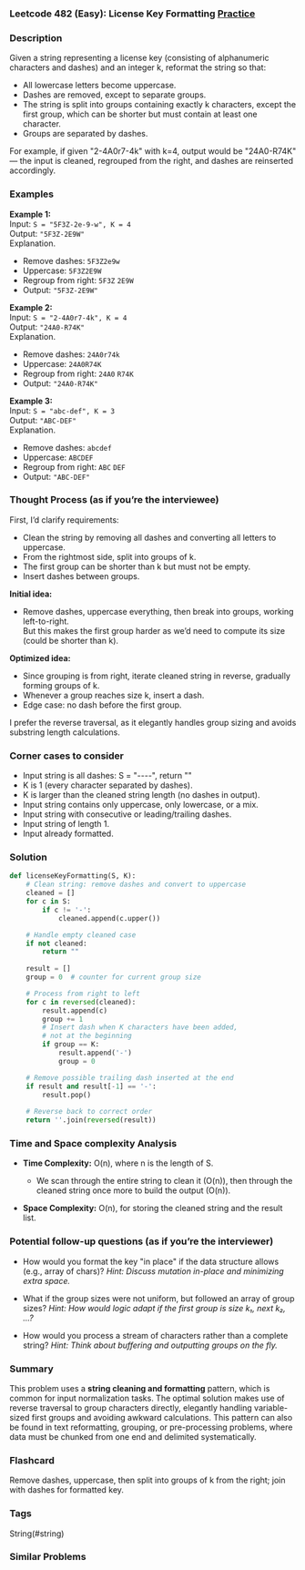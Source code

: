### Leetcode 482 (Easy): License Key Formatting [Practice](https://leetcode.com/problems/license-key-formatting)

### Description  
Given a string representing a license key (consisting of alphanumeric characters and dashes) and an integer k, reformat the string so that:
- All lowercase letters become uppercase.
- Dashes are removed, except to separate groups.
- The string is split into groups containing exactly k characters, except the first group, which can be shorter but must contain at least one character.
- Groups are separated by dashes.

For example, if given "2-4A0r7-4k" with k=4, output would be "24A0-R74K" — the input is cleaned, regrouped from the right, and dashes are reinserted accordingly.

### Examples  

**Example 1:**  
Input: `S = "5F3Z-2e-9-w", K = 4`  
Output: `"5F3Z-2E9W"`  
Explanation.  
- Remove dashes: `5F3Z2e9w`  
- Uppercase: `5F3Z2E9W`  
- Regroup from right: `5F3Z` `2E9W`  
- Output: `"5F3Z-2E9W"`

**Example 2:**  
Input: `S = "2-4A0r7-4k", K = 4`  
Output: `"24A0-R74K"`  
Explanation.  
- Remove dashes: `24A0r74k`  
- Uppercase: `24A0R74K`  
- Regroup from right: `24A0` `R74K`  
- Output: `"24A0-R74K"`

**Example 3:**  
Input: `S = "abc-def", K = 3`  
Output: `"ABC-DEF"`  
Explanation.  
- Remove dashes: `abcdef`  
- Uppercase: `ABCDEF`  
- Regroup from right: `ABC` `DEF`  
- Output: `"ABC-DEF"`

### Thought Process (as if you’re the interviewee)  
First, I’d clarify requirements:  
- Clean the string by removing all dashes and converting all letters to uppercase.
- From the rightmost side, split into groups of k.
- The first group can be shorter than k but must not be empty.
- Insert dashes between groups.

**Initial idea:**  
- Remove dashes, uppercase everything, then break into groups, working left-to-right.  
But this makes the first group harder as we’d need to compute its size (could be shorter than k).

**Optimized idea:**  
- Since grouping is from right, iterate cleaned string in reverse, gradually forming groups of k.  
- Whenever a group reaches size k, insert a dash.  
- Edge case: no dash before the first group.

I prefer the reverse traversal, as it elegantly handles group sizing and avoids substring length calculations.

### Corner cases to consider  
- Input string is all dashes: S = "----", return ""
- K is 1 (every character separated by dashes).
- K is larger than the cleaned string length (no dashes in output).
- Input string contains only uppercase, only lowercase, or a mix.
- Input string with consecutive or leading/trailing dashes.
- Input string of length 1.
- Input already formatted.

### Solution

```python
def licenseKeyFormatting(S, K):
    # Clean string: remove dashes and convert to uppercase
    cleaned = []
    for c in S:
        if c != '-':
            cleaned.append(c.upper())

    # Handle empty cleaned case
    if not cleaned:
        return ""
    
    result = []
    group = 0  # counter for current group size

    # Process from right to left
    for c in reversed(cleaned):
        result.append(c)
        group += 1
        # Insert dash when K characters have been added,
        # not at the beginning
        if group == K:
            result.append('-')
            group = 0

    # Remove possible trailing dash inserted at the end
    if result and result[-1] == '-':
        result.pop()
    
    # Reverse back to correct order
    return ''.join(reversed(result))
```

### Time and Space complexity Analysis  

- **Time Complexity:** O(n), where n is the length of S.  
  - We scan through the entire string to clean it (O(n)), then through the cleaned string once more to build the output (O(n)).

- **Space Complexity:** O(n), for storing the cleaned string and the result list.

### Potential follow-up questions (as if you’re the interviewer)  

- How would you format the key "in place" if the data structure allows (e.g., array of chars)?
  *Hint: Discuss mutation in-place and minimizing extra space.*

- What if the group sizes were not uniform, but followed an array of group sizes?
  *Hint: How would logic adapt if the first group is size k₁, next k₂, ...?*

- How would you process a stream of characters rather than a complete string?
  *Hint: Think about buffering and outputting groups on the fly.*

### Summary
This problem uses a **string cleaning and formatting** pattern, which is common for input normalization tasks. The optimal solution makes use of reverse traversal to group characters directly, elegantly handling variable-sized first groups and avoiding awkward calculations. This pattern can also be found in text reformatting, grouping, or pre-processing problems, where data must be chunked from one end and delimited systematically.


### Flashcard
Remove dashes, uppercase, then split into groups of k from the right; join with dashes for formatted key.

### Tags
String(#string)

### Similar Problems
